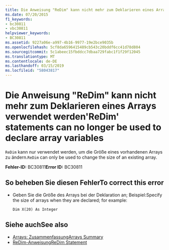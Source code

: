 ```yaml
---
title: Die Anweisung "ReDim" kann nicht mehr zum Deklarieren eines Arrays verwendet werden
ms.date: 07/20/2015
f1_keywords:
- bc30811
- vbc30811
helpviewer_keywords:
- BC30811
ms.assetid: 9227a06e-a997-4b16-9977-19e2bce9035b
ms.openlocfilehash: 5cf8da6596415489cb543c20bddf6cc41d78d804
ms.sourcegitcommit: 5c1abeec15fbddcc7dbaa729fabc1f1f29f12045
ms.translationtype: MT
ms.contentlocale: de-DE
ms.lasthandoff: 03/15/2019
ms.locfileid: "58043817"
---
```

# <a name="redim-statements-can-no-longer-be-used-to-declare-array-variables"></a><span data-ttu-id="7a1f1-102">Die Anweisung "ReDim" kann nicht mehr zum Deklarieren eines Arrays verwendet werden</span><span class="sxs-lookup"><span data-stu-id="7a1f1-102">'ReDim' statements can no longer be used to declare array variables</span></span>
<span data-ttu-id="7a1f1-103">`ReDim` kann nur verwendet werden, um die Größe eines vorhandenen Arrays zu ändern.</span><span class="sxs-lookup"><span data-stu-id="7a1f1-103">`ReDim` can only be used to change the size of an existing array.</span></span>  
  
 <span data-ttu-id="7a1f1-104">**Fehler-ID:** BC30811</span><span class="sxs-lookup"><span data-stu-id="7a1f1-104">**Error ID:** BC30811</span></span>  
  
## <a name="to-correct-this-error"></a><span data-ttu-id="7a1f1-105">So beheben Sie diesen Fehler</span><span class="sxs-lookup"><span data-stu-id="7a1f1-105">To correct this error</span></span>  
  
-   <span data-ttu-id="7a1f1-106">Geben Sie die Größe des Arrays bei der Deklaration an; Beispiel:</span><span class="sxs-lookup"><span data-stu-id="7a1f1-106">Specify the size of arrays when they are declared; for example:</span></span>  
  
    ```  
    Dim X(20) As Integer  
    ```  
  
## <a name="see-also"></a><span data-ttu-id="7a1f1-107">Siehe auch</span><span class="sxs-lookup"><span data-stu-id="7a1f1-107">See also</span></span>

- [<span data-ttu-id="7a1f1-108">Arrays: Zusammenfassung</span><span class="sxs-lookup"><span data-stu-id="7a1f1-108">Arrays Summary</span></span>](../../visual-basic/language-reference/keywords/arrays-summary.md)
- [<span data-ttu-id="7a1f1-109">ReDim-Anweisung</span><span class="sxs-lookup"><span data-stu-id="7a1f1-109">ReDim Statement</span></span>](../../visual-basic/language-reference/statements/redim-statement.md)
